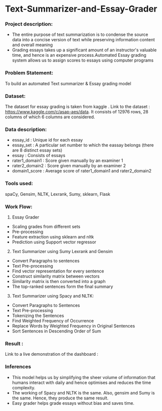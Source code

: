 # Text-Summarizer-and-Essay-Grader
### Project description:
- The entire purpose of text summarization is to condense the source data into a concise version of text while preserving information content and overall meaning
- Grading essays takes up a significant amount of an instructor's valuable time, and hence is an expensive process.Automated Essay grading system allows us to assign scores to essays using computer programs

### Problem Statement:
To build an automated Text summarizer & Essay grading model 

### Dataset:
The dataset for essay grading is taken from kaggle . Link to the dataset : https://www.kaggle.com/c/asap-aes/data.
It consists of 12976 rows, 28 columns of which 6 columns are considered.

### Data description:
- essay_id : Unique id for each essay
- essay_set : A particular set number to which the eassay belongs (there are 8 distinct essay sets)
- essay : Consists of essays
- rater1_domain1 : Score given manually by an examiner 1
- rater2_domain2 : Score given manually by an examiner 2
- domain1_score : Average score of rater1_domain1 and rater2_domain2

### Tools used:
spaCy, Gensim, NLTK, Lexrank, Sumy, sklearn, Flask

### Work Flow:
1. Essay Grader
- Scaling grades from different sets
- Pre-processing 
- Feature extraction using sklearn and nltk
- Prediction using Support vector regressor

2. Text Summarizer using Sumy Lexrank and Gensim
- Convert Paragraphs to sentences
- Text Pre-processing
- Find vector representation for every sentence
- Construct similarity matrix between vectors
- Similarity matrix is then converted into a graph
- The top-ranked sentences form the final summary

3. Text Summarizer using Spacy and NLTK:
- Convert Paragraphs to Sentences
- Text Pre-processing
- Tokenizing the Sentences
- Find Weighted Frequency of Occurrence
- Replace Words by Weighted Frequency in Original Sentences
- Sort Sentences in Descending Order of Sum

### Result :
Link to a live demonstration of the dashboard :
 
### Inferences
- This model helps us by simplifying the sheer volume of information that humans interact with daily and hence optimises and reduces the time complexity.
- The working of Spacy and NLTK is the same. Also, gensim and Sumy is the same. Hence, they produce the same result.
- Easy grader helps grade essays without bias and saves time.
